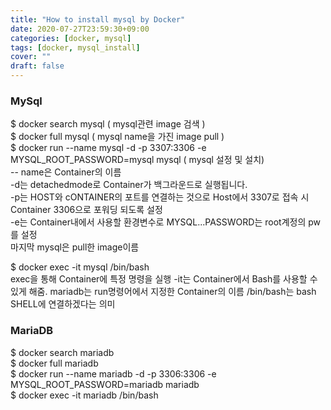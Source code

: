 ```yaml
---
title: "How to install mysql by Docker"
date: 2020-07-27T23:59:30+09:00
categories: [docker, mysql]
tags: [docker, mysql_install]
cover: ""
draft: false
---
```

### MySql  
$ docker search mysql ( mysql관련 image 검색 )  
$ docker full mysql ( mysql name을 가진 image pull )  
$ docker run --name mysql -d -p 3307:3306 -e MYSQL_ROOT_PASSWORD=mysql mysql ( mysql 설정 및 설치)  
-- name은 Container의 이름  
-d는 detachedmode로 Container가 백그라운드로 실행됩니다.  
-p는 HOST와 cONTAINER의 포트를 연결하는 것으로 Host에서 3307로 접속 시 Container 3306으로 포워딩 되도록 설정  
-e는 Container내에서 사용할 환경변수로 MYSQL...PASSWORD는 root계정의 pw를 설정  
마지막 mysql은 pull한 image이름  
  
$ docker exec -it mysql /bin/bash  
exec을 통해 Container에 특정 명령을 실행
-it는 Container에서 Bash를 사용할 수 있게 해줌.
mariadb는 run명령어에서 지정한 Container의 이름
/bin/bash는 bash SHELL에 연결하겠다는 의미  
  
  
### MariaDB
$ docker search mariadb  
$ docker full mariadb  
$ docker run --name mariadb -d -p 3306:3306 -e MYSQL_ROOT_PASSWORD=mariadb mariadb  
$ docker exec -it mariadb /bin/bash  

